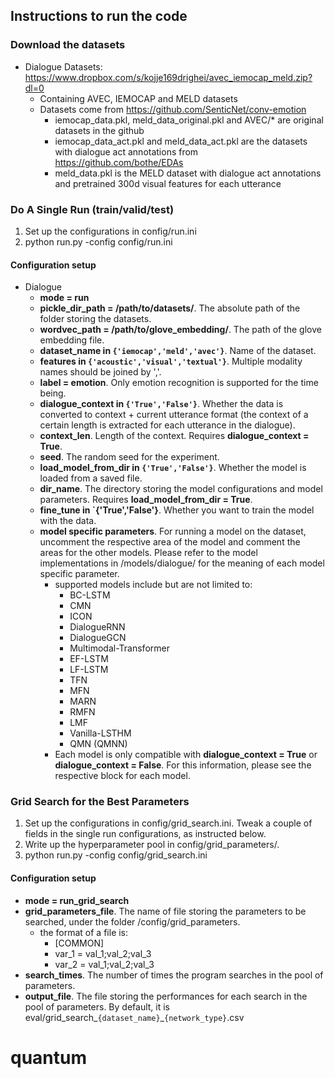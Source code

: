 

## Instructions to run the code

### Download the datasets

+ Dialogue Datasets: https://www.dropbox.com/s/kojje169drighei/avec_iemocap_meld.zip?dl=0
  + Containing AVEC, IEMOCAP and MELD datasets
  + Datasets come from https://github.com/SenticNet/conv-emotion
    + iemocap_data.pkl, meld_data_original.pkl and AVEC/* are original datasets in the github
    + iemocap_data_act.pkl and meld_data_act.pkl are the datasets with dialogue act annotations from https://github.com/bothe/EDAs
    + meld_data.pkl is the MELD dataset with dialogue act annotations and pretrained 300d visual features for each utterance

### Do A Single Run (train/valid/test) 

1. Set up the configurations in config/run.ini
2. python run.py -config config/run.ini

#### Configuration setup

+ Dialogue
  + **mode = run**
  + **pickle_dir_path = /path/to/datasets/**. The absolute path of the folder storing the datasets.
  + **wordvec_path = /path/to/glove_embedding/**. The path of the glove embedding file.
  + **dataset_name in `{'iemocap','meld','avec'}`**. Name of the dataset.
  + **features in `{'acoustic','visual','textual'}`**. Multiple modality names should be joined by ','. 
  + **label = emotion**. Only emotion recognition is supported for the time being. 
  + **dialogue_context in `{'True','False'}`**. Whether the data is converted to context + current utterance format (the context of a certain length is extracted for each utterance in the dialogue).
  + **context_len**. Length of the context. Requires **dialogue_context = True**.
  + **seed**. The random seed for the experiment.
  + **load_model_from_dir in `{'True','False'}`**. Whether the model is loaded from a saved file.
  + **dir_name**. The directory storing the model configurations and model parameters. Requires **load_model_from_dir = True**.
  + **fine_tune in `{'True','False'}**. Whether you want to train the model with the data. 
  + **model specific parameters**. For running a model on the dataset, uncomment the respective area of the model and comment the areas for the other models. Please refer to the model implementations in /models/dialogue/ for the meaning of each model specific parameter.
    + supported models include but are not limited to:
      + BC-LSTM
      + CMN
      + ICON
      + DialogueRNN
      + DialogueGCN
      + Multimodal-Transformer
      + EF-LSTM
      + LF-LSTM
      + TFN
      + MFN
      + MARN
      + RMFN
      + LMF
      + Vanilla-LSTHM
      + QMN (QMNN)
    + Each model is only compatible with **dialogue_context = True** or **dialogue_context = False**. For this information, please see the respective block for each model. 
  
### Grid Search for the Best Parameters
1. Set up the configurations in config/grid_search.ini. Tweak a couple of fields in the single run configurations, as instructed below.
2. Write up the hyperparameter pool in config/grid_parameters/.
3. python run.py -config config/grid_search.ini

#### Configuration setup
+ **mode = run_grid_search**
+ **grid_parameters_file**. The name of file storing the parameters to be searched, under the folder /config/grid_parameters. 
  + the format of a file is:
    + [COMMON]
    + var_1 = val_1;val_2;val_3
    + var_2 = val_1;val_2;val_3
+ **search_times**. The number of times the program searches in the pool of parameters.
+ **output_file**.  The file storing the performances for each search in the pool of parameters. By default, it is eval/grid_search_`{dataset_name}`_`{network_type}`.csv






# quantum
